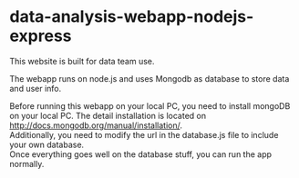 # data-analysis-webapp-nodejs-express

This website is built for data team use.

The webapp runs on node.js and uses Mongodb as database to store data and user info.

Before running this webapp on your local PC, you need to install mongoDB on your local PC. The detail installation is located on 
http://docs.mongodb.org/manual/installation/. <br>
Additionally, you need to modify the url in the database.js file to include your own database.<br>
Once everything goes well on the database stuff, you can run the app normally.
